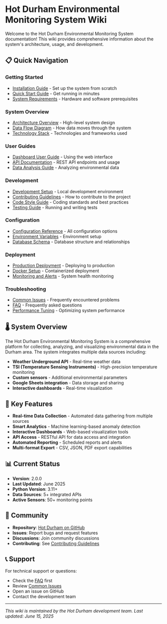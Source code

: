 # Hot Durham Environmental Monitoring System Wiki

Welcome to the Hot Durham Environmental Monitoring System documentation! This wiki provides comprehensive information about the system's architecture, usage, and development.

## 📋 Quick Navigation

### Getting Started
- [Installation Guide](Installation-Guide.md) - Set up the system from scratch
- [Quick Start Guide](Quick-Start-Guide.md) - Get running in minutes
- [System Requirements](System-Requirements.md) - Hardware and software prerequisites

### System Overview
- [Architecture Overview](Architecture-Overview.md) - High-level system design
- [Data Flow Diagram](Data-Flow-Diagram.md) - How data moves through the system
- [Technology Stack](Technology-Stack.md) - Technologies and frameworks used

### User Guides
- [Dashboard User Guide](Dashboard-User-Guide.md) - Using the web interface
- [API Documentation](API-Documentation.md) - REST API endpoints and usage
- [Data Analysis Guide](Data-Analysis-Guide.md) - Analyzing environmental data

### Development
- [Development Setup](Development-Setup.md) - Local development environment
- [Contributing Guidelines](Contributing-Guidelines.md) - How to contribute to the project
- [Code Style Guide](Code-Style-Guide.md) - Coding standards and best practices
- [Testing Guide](Testing-Guide.md) - Running and writing tests

### Configuration
- [Configuration Reference](Configuration-Reference.md) - All configuration options
- [Environment Variables](Environment-Variables.md) - Environment setup
- [Database Schema](Database-Schema.md) - Database structure and relationships

### Deployment
- [Production Deployment](Production-Deployment.md) - Deploying to production
- [Docker Setup](Docker-Setup.md) - Containerized deployment
- [Monitoring and Alerts](Monitoring-and-Alerts.md) - System health monitoring

### Troubleshooting
- [Common Issues](Common-Issues.md) - Frequently encountered problems
- [FAQ](FAQ.md) - Frequently asked questions
- [Performance Tuning](Performance-Tuning.md) - Optimizing system performance

## 🌡️ System Overview

The Hot Durham Environmental Monitoring System is a comprehensive platform for collecting, analyzing, and visualizing environmental data in the Durham area. The system integrates multiple data sources including:

- **Weather Underground API** - Real-time weather data
- **TSI (Temperature Sensing Instruments)** - High-precision temperature monitoring
- **Custom sensors** - Additional environmental parameters
- **Google Sheets integration** - Data storage and sharing
- **Interactive dashboards** - Real-time visualization

## 🚀 Key Features

- **Real-time Data Collection** - Automated data gathering from multiple sources
- **Smart Analytics** - Machine learning-based anomaly detection
- **Interactive Dashboards** - Web-based visualization tools
- **API Access** - RESTful API for data access and integration
- **Automated Reporting** - Scheduled reports and alerts
- **Multi-format Export** - CSV, JSON, PDF export capabilities

## 📊 Current Status

- **Version**: 2.0.0
- **Last Updated**: June 2025
- **Python Version**: 3.11+
- **Data Sources**: 5+ integrated APIs
- **Active Sensors**: 50+ monitoring points

## 🤝 Community

- **Repository**: [Hot Durham on GitHub](https://github.com/your-org/hot-durham)
- **Issues**: Report bugs and request features
- **Discussions**: Join community discussions
- **Contributing**: See [Contributing Guidelines](Contributing-Guidelines.md)

## 📞 Support

For technical support or questions:
- Check the [FAQ](FAQ.md) first
- Review [Common Issues](Common-Issues.md)
- Open an issue on GitHub
- Contact the development team

---

*This wiki is maintained by the Hot Durham development team. Last updated: June 15, 2025*

